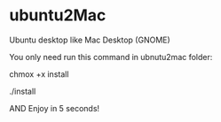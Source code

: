# ubuntu2Mac
Ubuntu desktop like Mac Desktop (GNOME)

You only need run this command in ubnutu2mac folder: 

chmox +x install

./install

AND Enjoy in 5 seconds!
